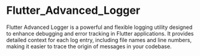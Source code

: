 # Flutter_Advanced_Logger
Flutter Advanced Logger is a powerful and flexible logging utility designed to enhance debugging and error tracking in Flutter applications. It provides detailed context for each log entry, including file names and line numbers, making it easier to trace the origin of messages in your codebase.
